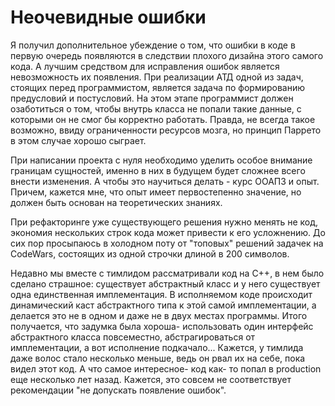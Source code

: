 # Неочевидные ошибки

Я получил дополнительное убеждение о том, что ошибки в коде в первую очередь появляются в следствии плохого дизайна этого самого кода. А лучшим средством для исправления ошибок является невозможность их появления. При реализации АТД одной из задач, стоящих перед программистом, является задача по формированию предусловий и постусловий. На этом этапе программист должен озаботиться о том, чтобы внутрь класса не попали такие данные, с которыми он не смог бы корректно работать. Правда, не всегда такое возможно, ввиду ограниченности ресурсов мозга, но принцип Паррето в этом случае хорошо сыграет.

При написании проекта с нуля необходимо уделить особое внимание границам сущностей, именно в них в будущем будет сложнее всего внести изменения. А чтобы это научиться делать - курс ООАП3 и опыт. Причем, кажется мне, что опыт имеет первостепенно значение, но должен быть основан на теоретических знаниях.

При рефакторинге уже существующего решения нужно менять не код, экономия нескольких строк кода может привести к его усложнению. До сих пор просыпаюсь в холодном поту от "топовых" решений задачек на CodeWars, состоящих из одной строчки длиной в 200 символов.

Недавно мы вместе с тимлидом рассматривали код на C++, в нем было сделано страшное: существует абстрактный класс и у него существует одна единственная имплементация. В исполняемом коде происходит динамический каст абстрактного типа к этой самой имплементации, а делается это не в одном и даже не в двух местах программы. Итого получается, что задумка была хороша- использовать один интерфейс абстрактного класса повсеместно, абстрагироваться от имплементации, а вот исполнение подкачало... Кажется, у тимлида даже волос стало несколько меньше, ведь он рвал их на себе, пока видел этот код. А что самое интересное- код как- то попал в production еще несколько лет назад. Кажется, это совсем не соответствует рекомендации "не допускать появление ошибок".
